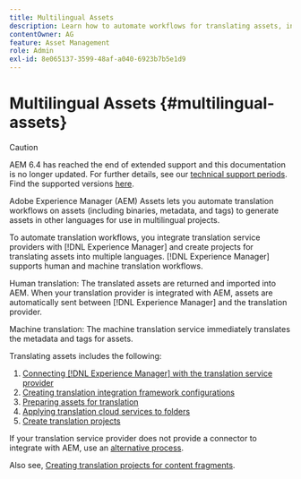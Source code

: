 ```yaml
---
title: Multilingual Assets
description: Learn how to automate workflows for translating assets, including binaries, metadata, and tags into multiple languages.
contentOwner: AG
feature: Asset Management
role: Admin
exl-id: 8e065137-3599-48af-a040-6923b7b5e1d9
---
```

# Multilingual Assets {#multilingual-assets}

>[!CAUTION]
>
>AEM 6.4 has reached the end of extended support and this documentation is no longer updated. For further details, see our [technical support periods](https://helpx.adobe.com/support/programs/eol-matrix.html). Find the supported versions [here](https://experienceleague.adobe.com/docs/).

Adobe Experience Manager (AEM) Assets lets you automate translation workflows on assets (including binaries, metadata, and tags) to generate assets in other languages for use in multilingual projects.

To automate translation workflows, you integrate translation service providers with [!DNL Experience Manager] and create projects for translating assets into multiple languages. [!DNL Experience Manager] supports human and machine translation workflows.

Human translation: The translated assets are returned and imported into AEM. When your translation provider is integrated with AEM, assets are automatically sent between [!DNL Experience Manager] and the translation provider.

Machine translation: The machine translation service immediately translates the metadata and tags for assets.

Translating assets includes the following:

1. [Connecting [!DNL Experience Manager] with the translation service provider](/help/sites-administering/tc-tic.md#connecting-to-a-translation-service-provider)
1. [Creating translation integration framework configurations](/help/sites-administering/tc-tic.md)
1. [Preparing assets for translation](preparing-assets-for-translation.md)
1. [Applying translation cloud services to folders](transition-cloud-services.md)
1. [Create translation projects](translation-projects.md)

If your translation service provider does not provide a connector to integrate with AEM, use an [alternative process](/help/sites-administering/tc-manage.md#exporting-a-translation-job).

Also see, [Creating translation projects for content fragments](creating-translation-projects-for-content-fragments.md).
